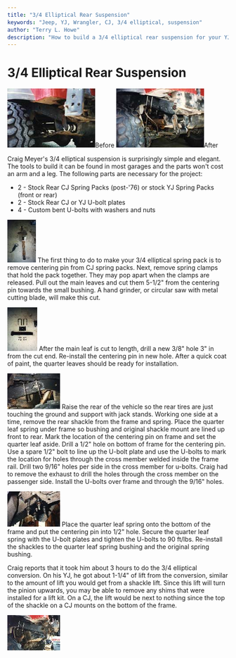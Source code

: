 ```yaml
---
title: "3/4 Elliptical Rear Suspension"
keywords: "Jeep, YJ, Wrangler, CJ, 3/4 elliptical, suspension"
author: "Terry L. Howe"
description: "How to build a 3/4 elliptical rear suspension for your YJ or CJ.  Craig Meyer's 3/4 elliptical rear suspension is simple, elegant, and inexpensive."
---
```

# 3/4 Elliptical Rear Suspension

[![Before](../../img/suspension/ellip7_.jpg)](../../img/suspension/ellip7.jpg)Before [![After](../../img/suspension/ellip6_.jpg)](../../img/suspension/ellip6.jpg)After

Craig Meyer's 3/4 elliptical suspension is surprisingly simple and elegant. The tools to build it can be found in most garages and the parts won't cost an arm and a leg. The following parts are necessary for the project: 

  * 2 - Stock Rear CJ Spring Packs (post-'76) or stock YJ Spring Packs (front or rear)
  * 2 - Stock Rear CJ or YJ U-bolt plates
  * 4 - Custom bent U-bolts with washers and nuts

[![Step 3](../../img/suspension/ellip1_.jpg)](../../img/suspension/ellip1.jpg) The first thing to do to make your 3/4 elliptical spring pack is to remove centering pin from CJ spring packs. Next, remove spring clamps that hold the pack together. They may pop apart when the clamps are released. Pull out the main leaves and cut them 5-1/2" from the centering pin towards the small bushing. A hand grinder, or circular saw with metal cutting blade, will make this cut. 

[![Step 5](../../img/suspension/ellip2_.jpg)](../../img/suspension/ellip2.jpg) After the main leaf is cut to length, drill a new 3/8" hole 3" in from the cut end. Re-install the centering pin in new hole. After a quick coat of paint, the quarter leaves should be ready for installation. 

[![Step 13](../../img/suspension/ellip3_.jpg)](../../img/suspension/ellip3.jpg) Raise the rear of the vehicle so the rear tires are just touching the ground and support with jack stands. Working one side at a time, remove the rear shackle from the frame and spring. Place the quarter leaf spring under frame so bushing and original shackle mount are lined up front to rear. Mark the location of the centering pin on frame and set the quarter leaf aside. Drill a 1/2" hole on bottom of frame for the centering pin. Use a spare 1/2" bolt to line up the U-bolt plate and use the U-bolts to mark the location for holes through the cross member welded inside the frame rail. Drill two 9/16" holes per side in the cross member for u-bolts. Craig had to remove the exhaust to drill the holes through the cross member on the passenger side. Install the U-bolts over frame and through the 9/16" holes. 

[![Step 15a](../../img/suspension/ellip4_.jpg)](../../img/suspension/ellip4.jpg) Place the quarter leaf spring onto the bottom of the frame and put the centering pin into 1/2" hole. Secure the quarter leaf spring with the U-bolt plates and tighten the U-bolts to 90 ft/lbs. Re-install the shackles to the quarter leaf spring bushing and the original spring bushing. 

Craig reports that it took him about 3 hours to do the 3/4 elliptical conversion. On his YJ, he got about 1-1/4" of lift from the conversion, similar to the amount of lift you would get from a shackle lift. Since this lift will turn the pinion upwards, you may be able to remove any shims that were installed for a lift kit. On a CJ, the lift would be next to nothing since the top of the shackle on a CJ mounts on the bottom of the frame. 

[![Step 15b](../../img/suspension/ellip5_.jpg)](../../img/suspension/ellip5.jpg)